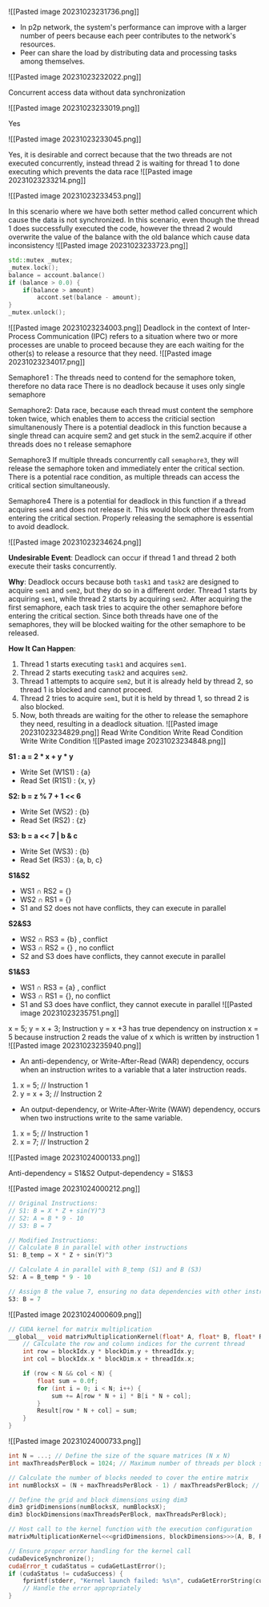 ![[Pasted image 20231023231736.png]]

- In p2p network, the system's performance can improve with a larger number of peers because each peer contributes to the network's resources.
- Peer can share the load by distributing data and processing tasks among themselves.

![[Pasted image 20231023232022.png]]

Concurrent access data without data synchronization

![[Pasted image 20231023233019.png]]

Yes

![[Pasted image 20231023233045.png]]

Yes, it is desirable and correct because that the two threads are not executed concurrently, instead thread 2 is waiting for thread 1 to done executing which prevents the data race
![[Pasted image 20231023233214.png]]

![[Pasted image 20231023233453.png]]

In this scenario where we have both setter method called concurrent which cause the data is not synchronized. In this scenario, even though the thread 1 does successfully executed the code, however the thread 2 would overwrite the value of the balance with the old balance which cause data inconsistency
![[Pasted image 20231023233723.png]]

```c++
std::mutex _mutex;
_mutex.lock();
balance = account.balance()
if (balance > 0.0) {
    if(balance > amount)
        accont.set(balance - amount);
}
_mutex.unlock();
```
![[Pasted image 20231023234003.png]]
Deadlock in the context of Inter-Process Communication (IPC) refers to a situation where two or more processes are unable to proceed because they are each waiting for the other(s) to release a resource that they need.
![[Pasted image 20231023234017.png]]

Semaphore1 : The threads need to contend for the semaphore token, therefore no data race
There is no deadlock because it uses only single semaphore

Semaphore2:
Data race, because each thread must content the semphore token twice, which enables them to access the criticial section simultanenously
There is a potential deadlock in this function because a single thread can acquire sem2 and get stuck in the sem2.acquire if other threads does no t release semaphore

Semaphore3
If multiple threads concurrently call `semaphore3`, they will release the semaphore token and immediately enter the critical section. There is a potential race condition, as multiple threads can access the critical section simultaneously.

Semaphore4
There is a potential for deadlock in this function if a thread acquires `sem4` and does not release it. This would block other threads from entering the critical section. Properly releasing the semaphore is essential to avoid deadlock.

![[Pasted image 20231023234624.png]]

**Undesirable Event**: Deadlock can occur if thread 1 and thread 2 both execute their tasks concurrently.

**Why**: Deadlock occurs because both `task1` and `task2` are designed to acquire `sem1` and `sem2`, but they do so in a different order. Thread 1 starts by acquiring `sem1`, while thread 2 starts by acquiring `sem2`. After acquiring the first semaphore, each task tries to acquire the other semaphore before entering the critical section. Since both threads have one of the semaphores, they will be blocked waiting for the other semaphore to be released.

**How It Can Happen**:

1. Thread 1 starts executing `task1` and acquires `sem1`.
2. Thread 2 starts executing `task2` and acquires `sem2`.
3. Thread 1 attempts to acquire `sem2`, but it is already held by thread 2, so thread 1 is blocked and cannot proceed.
4. Thread 2 tries to acquire `sem1`, but it is held by thread 1, so thread 2 is also blocked.
5. Now, both threads are waiting for the other to release the semaphore they need, resulting in a deadlock situation.
![[Pasted image 20231023234829.png]]
Read Write Condition
Write Read Condition
Write Write Condition
![[Pasted image 20231023234848.png]]

**S1 : a = 2 * x + y * y**
- Write Set (W1S1) : {a}
- Read Set (R1S1) : {x, y}

**S2: b = z % 7 + 1 << 6**
- Write Set (WS2) : {b}
- Read Set (RS2) : {z}

**S3: b = a << 7 | b & c**
- Write Set (WS3) : {b}
- Read Set (RS3) : {a, b, c}

**S1&S2**

- WS1 ∩ RS2 = {}
- WS2 ∩ RS1 = {}
- S1 and S2 does not have conflicts, they can execute in parallel

**S2&S3**
- WS2 ∩ RS3 = {b} , conflict
- WS3 ∩ RS2 = {} , no conflict
- S2 and S3 does have conflicts, they cannot execute in parallel

**S1&S3**
- WS1 ∩ RS3 = {a} , conflict
- WS3 ∩ RS1 = {}, no conflict
- S1 and S3 does have conflict, they cannot execute in parallel
![[Pasted image 20231023235751.png]]

 x = 5;
 y = x + 3;
 Instruction y = x +3 has true dependency on instruction x = 5 because instruction 2 reads the value of x which is written by instruction 1
![[Pasted image 20231023235940.png]]
- An anti-dependency, or Write-After-Read (WAR) dependency, occurs when an instruction writes to a variable that a later instruction reads.
1. x = 5;      // Instruction 1
2. y = x + 3;  // Instruction 2

- An output-dependency, or Write-After-Write (WAW) dependency, occurs when two instructions write to the same variable.

1. x = 5;      // Instruction 1
2. x = 7;      // Instruction 2

![[Pasted image 20231024000133.png]]

Anti-dependency = S1&S2
Output-dependency = S1&S3

![[Pasted image 20231024000212.png]]

```c++
// Original Instructions:
// S1: B = X * Z + sin(Y)^3
// S2: A = B * 9 - 10
// S3: B = 7

// Modified Instructions:
// Calculate B in parallel with other instructions
S1: B_temp = X * Z + sin(Y)^3

// Calculate A in parallel with B_temp (S1) and B (S3)
S2: A = B_temp * 9 - 10

// Assign B the value 7, ensuring no data dependencies with other instructions
S3: B = 7

```

![[Pasted image 20231024000609.png]]
```c++
// CUDA kernel for matrix multiplication
__global__ void matrixMultiplicationKernel(float* A, float* B, float* Result, int N) {
    // Calculate the row and column indices for the current thread
    int row = blockIdx.y * blockDim.y + threadIdx.y;
    int col = blockIdx.x * blockDim.x + threadIdx.x;

    if (row < N && col < N) {
        float sum = 0.0f;
        for (int i = 0; i < N; i++) {
            sum += A[row * N + i] * B[i * N + col];
        }
        Result[row * N + col] = sum;
    }
}

```
![[Pasted image 20231024000733.png]]

```c++
int N = ...; // Define the size of the square matrices (N x N)
int maxThreadsPerBlock = 1024; // Maximum number of threads per block supported by the GPU

// Calculate the number of blocks needed to cover the entire matrix
int numBlocksX = (N + maxThreadsPerBlock - 1) / maxThreadsPerBlock; // Ensure it's rounded up

// Define the grid and block dimensions using dim3
dim3 gridDimensions(numBlocksX, numBlocksX);
dim3 blockDimensions(maxThreadsPerBlock, maxThreadsPerBlock);

// Host call to the kernel function with the execution configuration
matrixMultiplicationKernel<<<gridDimensions, blockDimensions>>>(A, B, Result, N);

// Ensure proper error handling for the kernel call
cudaDeviceSynchronize();
cudaError_t cudaStatus = cudaGetLastError();
if (cudaStatus != cudaSuccess) {
    fprintf(stderr, "Kernel launch failed: %s\n", cudaGetErrorString(cudaStatus));
    // Handle the error appropriately
}

```
